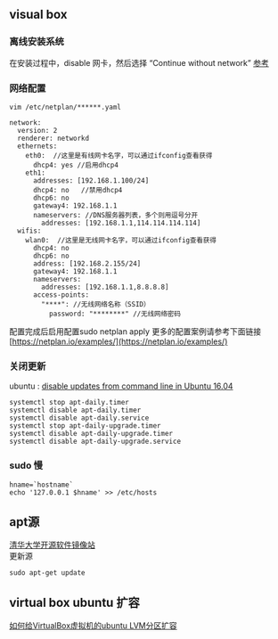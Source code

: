 
## visual box

### 离线安装系统
在安装过程中，disable 网卡，然后选择 “Continue without network”
[参考](https://www.cnblogs.com/beilong/p/15778605.html)  

### 网络配置
```
vim /etc/netplan/******.yaml
```
```
network:
  version: 2
  renderer: networkd
  ethernets:
    eth0:  //这里是有线网卡名字，可以通过ifconfig查看获得
      dhcp4: yes //启用dhcp4
    eth1:
      addresses: [192.168.1.100/24]
      dhcp4: no   //禁用dhcp4   
      dhcp6: no
      gateway4: 192.168.1.1
      nameservers: //DNS服务器列表，多个则用逗号分开        
        addresses: [192.168.1.1,114.114.114.114]
  wifis:
    wlan0:  //这里是无线网卡名字，可以通过ifconfig查看获得    
      dhcp4: no
      dhcp6: no
      address: [192.168.2.155/24]     
      gateway4: 192.168.1.1
      nameservers:
        addresses: [192.168.1.1,8.8.8.8] 
      access-points:
        "****": //无线网络名称（SSID）
          password: "********" //无线网络密码
```
配置完成后启用配置sudo netplan apply
更多的配置案例请参考下面链接[https://netplan.io/examples/](https://netplan.io/examples/)  

### 关闭更新
ubuntu :
[disable updates from command line in Ubuntu 16.04](https://askubuntu.com/questions/1059971/disable-updates-from-command-line-in-ubuntu-16-04)  
```
systemctl stop apt-daily.timer
systemctl disable apt-daily.timer
systemctl disable apt-daily.service
systemctl stop apt-daily-upgrade.timer
systemctl disable apt-daily-upgrade.timer
systemctl disable apt-daily-upgrade.service
```

### sudo 慢
```
hname=`hostname`
echo '127.0.0.1 $hname' >> /etc/hosts
```

## apt源

[清华大学开源软件镜像站](https://mirrors.tuna.tsinghua.edu.cn/help/ubuntu/)  
更新源  
```
sudo apt-get update
```

## virtual box ubuntu 扩容
[如何给VirtualBox虚拟机的ubuntu LVM分区扩容](https://zhuanlan.zhihu.com/p/34633244)  